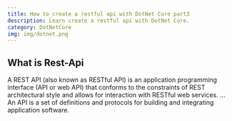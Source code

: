 ```yaml
---
title: How to create a restful api with DotNet Core part3
description: Learn create a restful api with DotNet Core.
category: DotNetCore
img: img/dotnet.png
---
```


## What is Rest-Api
A REST API (also known as RESTful API) is an application programming interface (API or web API) that conforms to the constraints of REST architectural style and allows for interaction with RESTful web services. ... An API is a set of definitions and protocols for building and integrating application software.

